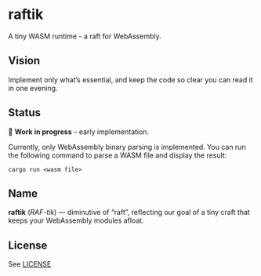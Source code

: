 # raftik

A tiny WASM runtime - a raft for WebAssembly.

## Vision

Implement only what’s essential, and keep the code so clear you can read it in one evening.

## Status

🚧 **Work in progress** – early implementation. 

Currently, only WebAssembly binary parsing is implemented.
You can run the following command to parse a WASM file and display the result:

```
cargo run <wasm file>
```


## Name

**raftik** (*RAF-tik*) — diminutive of “raft”, reflecting our goal of a tiny craft that keeps your WebAssembly modules afloat.

## License

See [LICENSE](LICENSE)
